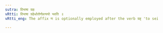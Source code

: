 ```yaml
---
sutra: विभाषा ग्रहः
vRtti: विभाषा ग्रहेर्धातोर्णप्रत्ययो भवति ॥
vRtti_eng: The affix ण is optionally employed after the verb ग्रह् 'to seize'.

---
```

